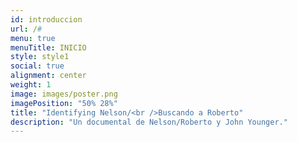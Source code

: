 ```yaml
---
id: introduccion
url: /#
menu: true
menuTitle: INICIO
style: style1
social: true
alignment: center
weight: 1
image: images/poster.png
imagePosition: "50% 28%"
title: "Identifying Nelson/<br />Buscando a Roberto"
description: "Un documental de Nelson/Roberto y John Younger."
---
```


